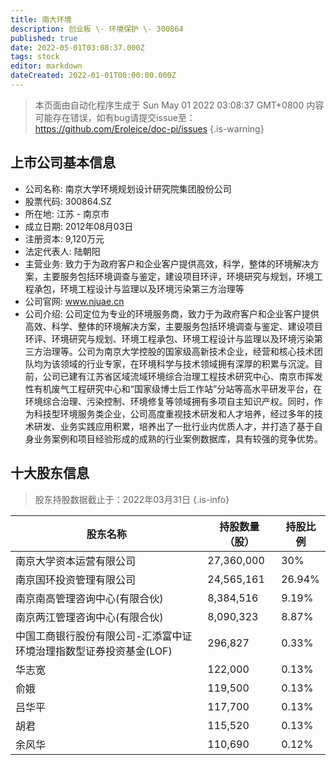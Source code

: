 ```yaml
---
title: 南大环境
description: 创业板 \- 环境保护 \- 300864
published: true
date: 2022-05-01T03:08:37.000Z
tags: stock
editor: markdown
dateCreated: 2022-01-01T00:00:00.000Z
---
```


> 本页面由自动化程序生成于 Sun May 01 2022 03:08:37 GMT+0800
> 内容可能存在错误，如有bug请提交issue至：https://github.com/Eroleice/doc-pi/issues
{.is-warning}

## 上市公司基本信息
- 公司名称: 南京大学环境规划设计研究院集团股份公司
- 股票代码: 300864.SZ
- 所在地: 江苏 - 南京市
- 成立日期: 2012年08月03日
- 注册资本: 9,120万元
- 法定代表人: 陆朝阳
- 主营业务: 致力于为政府客户和企业客户提供高效，科学，整体的环境解决方案，主要服务包括环境调查与鉴定，建设项目环评，环境研究与规划，环境工程承包，环境工程设计与监理以及环境污染第三方治理等
- 公司官网: www.njuae.cn
- 公司介绍: 公司定位为专业的环境服务商，致力于为政府客户和企业客户提供高效、科学、整体的环境解决方案，主要服务包括环境调查与鉴定、建设项目环评、环境研究与规划、环境工程承包、环境工程设计与监理以及环境污染第三方治理等。公司为南京大学控股的国家级高新技术企业，经营和核心技术团队均为该领域的行业专家，在环境科学与技术领域拥有深厚的积累与沉淀。目前，公司已建有江苏省区域流域环境综合治理工程技术研究中心、南京市挥发性有机废气工程研究中心和“国家级博士后工作站”分站等高水平研发平台，在环境综合治理、污染控制、环境修复等领域拥有多项自主知识产权。同时，作为科技型环境服务类企业，公司高度重视技术研发和人才培养，经过多年的技术研发、业务实践应用积累，培养出了一批行业内优质人才，并打造了基于自身业务案例和项目经验形成的成熟的行业案例数据库，具有较强的竞争优势。


## 十大股东信息
> 股东持股数据截止于：2022年03月31日
{.is-info}

| 股东名称 | 持股数量（股） | 持股比例 |
| --- | --- | --- |
| 南京大学资本运营有限公司 | 27,360,000 | 30% |
| 南京国环投资管理有限公司 | 24,565,161 | 26.94% |
| 南京南高管理咨询中心(有限合伙) | 8,384,516 | 9.19% |
| 南京两江管理咨询中心(有限合伙) | 8,090,323 | 8.87% |
| 中国工商银行股份有限公司-汇添富中证环境治理指数型证券投资基金(LOF) | 296,827 | 0.33% |
| 华志宽 | 122,000 | 0.13% |
| 俞娥 | 119,500 | 0.13% |
| 吕华平 | 117,700 | 0.13% |
| 胡君 | 115,520 | 0.13% |
| 余风华 | 110,690 | 0.12% |




